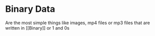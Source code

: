 # Binary Data
Are the most simple things like images, mp4 files or mp3 files that are written in [[Binary]] or 1 and 0s
